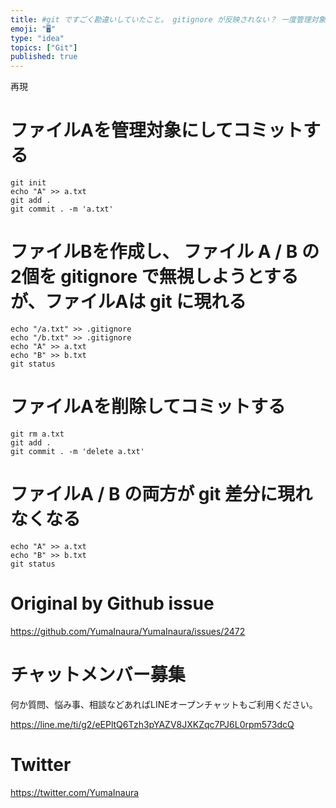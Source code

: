 ```yaml
---
title: #git ですごく勘違いしていたこと。 gitignore が反映されない？ 一度管理対象にしたファイルは削除してコミットしないと無視できな
emoji: "🖥"
type: "idea"
topics: ["Git"]
published: true
---
```


再現

# ファイルAを管理対象にしてコミットする

```
git init
echo "A" >> a.txt
git add .
git commit . -m 'a.txt'
```

# ファイルBを作成し、 ファイル A / B の2個を gitignore で無視しようとするが、ファイルAは git に現れる

```
echo "/a.txt" >> .gitignore
echo "/b.txt" >> .gitignore
echo "A" >> a.txt
echo "B" >> b.txt
git status 
```

# ファイルAを削除してコミットする

```
git rm a.txt
git add .
git commit . -m 'delete a.txt'
```

# ファイルA / B の両方が git 差分に現れなくなる

```
echo "A" >> a.txt
echo "B" >> b.txt
git status
```

# Original by Github issue

https://github.com/YumaInaura/YumaInaura/issues/2472








<!-- Update From Qiita API -->

# チャットメンバー募集


何か質問、悩み事、相談などあればLINEオープンチャットもご利用ください。

https://line.me/ti/g2/eEPltQ6Tzh3pYAZV8JXKZqc7PJ6L0rpm573dcQ





# Twitter


https://twitter.com/YumaInaura


<!-- Update From Qiita API -->


